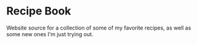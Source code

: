 Recipe Book
=======

Website source for a collection of some of my favorite recipes, as well as some new ones I'm just trying out.
